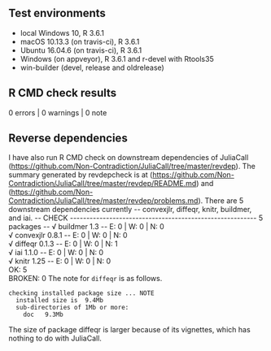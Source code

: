 ## Test environments
* local Windows 10, R 3.6.1
* macOS 10.13.3 (on travis-ci), R 3.6.1
* Ubuntu 16.04.6 (on travis-ci), R 3.6.1
* Windows (on appveyor), R 3.6.1 and r-devel with Rtools35
* win-builder (devel, release and oldrelease)

## R CMD check results

0 errors | 0 warnings | 0 note

## Reverse dependencies
I have also run R CMD check on downstream dependencies of JuliaCall
(https://github.com/Non-Contradiction/JuliaCall/tree/master/revdep).
The summary generated by revdepcheck is at (https://github.com/Non-Contradiction/JuliaCall/tree/master/revdep/README.md)
and (https://github.com/Non-Contradiction/JuliaCall/tree/master/revdep/problems.md).
There are 5 downstream dependencies currently -- convexjlr, diffeqr, knitr, buildmer, and iai.
-- CHECK --------------------------------------------------------- 5 packages --
√ buildmer 1.3                           -- E: 0     | W: 0     | N: 0       
√ convexjlr 0.8.1                        -- E: 0     | W: 0     | N: 0       
√ diffeqr 0.1.3                          -- E: 0     | W: 0     | N: 1       
√ iai 1.1.0                              -- E: 0     | W: 0     | N: 0       
√ knitr 1.25                             -- E: 0     | W: 0     | N: 0       
OK: 5                                                                      
BROKEN: 0
The note for `diffeqr` is as follows.
```
checking installed package size ... NOTE
  installed size is  9.4Mb
  sub-directories of 1Mb or more:
    doc   9.3Mb
```
The size of package diffeqr is larger because of its vignettes,
which has nothing to do with JuliaCall.
